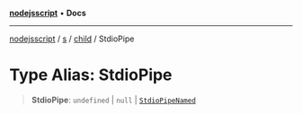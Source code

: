 [**nodejsscript**](../../../../../README.md) • **Docs**

***

[nodejsscript](../../../../../README.md) / [s](../../../README.md) / [child](../README.md) / StdioPipe

# Type Alias: StdioPipe

> **StdioPipe**: `undefined` \| `null` \| [`StdioPipeNamed`](StdioPipeNamed.md)
